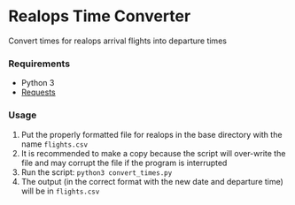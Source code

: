 # Realops Time Converter
Convert times for realops arrival flights into departure times

### Requirements
* Python 3
* [Requests](https://requests.readthedocs.io/en/latest/)

### Usage
1. Put the properly formatted file for realops in the base directory with the name `flights.csv`
  1. It is recommended to make a copy because the script will over-write the file and may corrupt the file if the program is interrupted
2. Run the script: `python3 convert_times.py`
3. The output (in the correct format with the new date and departure time) will be in `flights.csv`
